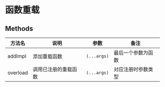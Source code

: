 # 函数重载

## Methods

| 方法名 | 说明 | 参数 | 备注 |
| --- | --- | --- | --- |
| addImpl | 添加重载函数 | `(...args)` | 最后一个参数为函数 |
| overload | 调用已注册的重载函数 | `(...args)` | 对应注册时参数类型 |
